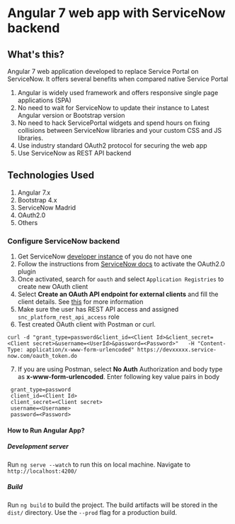 # Angular 7 web app with ServiceNow backend

## What's this?
Angular 7 web application developed to replace Service Portal on ServiceNow. It offers several benefits when compared native Service Portal
1. Angular is widely used framework and offers responsive single page applications (SPA)
2. No need to wait for ServiceNow to update their instance to Latest Angular version or Bootstrap version 
2. No need to hack ServicePortal widgets and spend hours on fixing collisions between ServiceNow libraries and your custom CSS and JS libraries.
3. Use industry standard OAuth2 protocol for securing the web app 
4. Use ServiceNow as REST API backend


## Technologies Used
1. Angular 7.x
2. Bootstrap 4.x
3. ServiceNow Madrid
4. OAuth2.0
5. Others 

### Configure ServiceNow backend
1. Get ServiceNow [developer instance](https://developer.servicenow.com/app.do#!/dashboard?v=madrid) of you do not have one
2. Follow the instructions from [ServiceNow docs](https://docs.servicenow.com/bundle/madrid-platform-administration/page/administer/security/task/t_SettingUpOAuth.html) to activate the OAuth2.0 plugin
3. Once activated, search for `oauth` and select `Application Registries` to create new OAuth client
4. Select **Create an OAuth API endpoint for external clients** and fill the client details. See [this](https://docs.servicenow.com/bundle/madrid-platform-administration/page/administer/security/task/t_CreateEndpointforExternalClients.html#t_CreateEndpointforExternalClients) for more information
5. Make sure the user has REST API access and assigned `snc_platform_rest_api_access` role
6. Test created OAuth client with Postman or curl. 
```
curl -d "grant_type=password&client_id=<Client Id>&client_secret=<Client secret>&username=<UserId>&password=<Password>"   -H "Content-Type: application/x-www-form-urlencoded" https://devxxxxx.service-now.com/oauth_token.do
```
7. If you are using Postman, select **No Auth** Authorization and body type as **x-www-form-urlencoded**. Enter following key value pairs in body
```
 grant_type=password
 client_id=<Client Id>
 client_secret=<Client secret>
 username=<Username>
 password=<Password>
```


#### How to  Run Angular App?
##### Development server

Run `ng serve --watch` to run this on local machine. Navigate to `http://localhost:4200/`

##### Build

Run `ng build` to build the project. The build artifacts will be stored in the `dist/` directory. Use the `--prod` flag for a production build.
